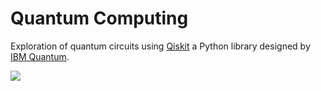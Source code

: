 # Quantum Computing

Exploration of quantum circuits using [Qiskit](https://qiskit.org) a Python library designed by [IBM Quantum](https://www.ibm.com/quantum).

![](https://github.com/Adib-Habbou/portfolio/blob/main/images/teleportation-circuit.png)
